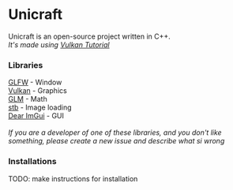 # Unicraft
Unicraft is an open-source project written in C++.<br> *It's made using [Vulkan Tutorial](https://vulkan-tutorial.com/)*

### Libraries
[GLFW](https://glfw.org) - Window<br>[Vulkan](https://lunarg.com/vulkan-sdk/) - Graphics<br>[GLM](https://github.com/g-truc/glm) - Math<br>[stb](https://github.com/nothings/stb) - Image loading<br>[Dear ImGui](https://github.com/ocornut/imgui) - GUI<br><br>*If you are a developer of one of these libraries, and you don't like something, please create a new issue and describe what si wrong*

### Installations
TODO: make instructions for installation
